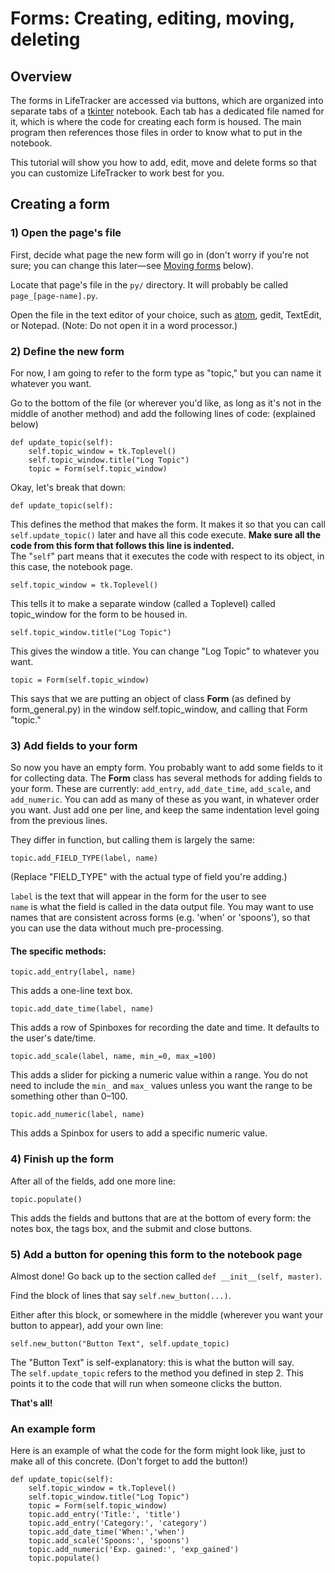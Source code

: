 # Forms: Creating, editing, moving, deleting

## Overview

The forms in LifeTracker are accessed via buttons, which are organized into
  separate tabs of a [tkinter]() notebook. Each tab has a dedicated file named for
  it, which is where the code for creating each form is housed. The main program
  then references those files in order to know what to put in the notebook.

This tutorial will show you how to add, edit, move and delete forms so that you
  can customize LifeTracker to work best for you.

## Creating a form

### 1) Open the page's file

First, decide what page the new form will go in (don't worry if you're not sure;
  you can change this later&mdash;see [Moving forms]() below).

Locate that page's file in the `py/` directory. It will probably be called
  `page_[page-name].py`.

Open the file in the text editor of your choice, such as [atom](http://atom.io),
  gedit, TextEdit, or Notepad. (Note: Do not open it in a word processor.)

### 2) Define the new form

For now, I am going to refer to the form type as "topic," but you can name it
  whatever you want.

Go to the bottom of the file (or wherever you'd like, as long as it's not in the
  middle of another method) and add the following lines of code: (explained below)

```{Python}
def update_topic(self):
    self.topic_window = tk.Toplevel()
    self.topic_window.title("Log Topic")
    topic = Form(self.topic_window)
```

Okay, let's break that down:

```
def update_topic(self):
```

This defines the method that makes the form. It makes it so that you can call
    `self.update_topic()` later and have all this code execute. **Make sure
    all the code from this form that follows this line is indented.**  
The "`self`" part means that it executes the code with respect to its object,
    in this case, the notebook page.

```
self.topic_window = tk.Toplevel()
```

This tells it to make a separate window (called a Toplevel) called topic_window
    for the form to be housed in.

```
self.topic_window.title("Log Topic")
```

This gives the window a title. You can change "Log Topic" to whatever you want.

```
topic = Form(self.topic_window)
```

This says that we are putting an object of class **Form** (as defined by
    form_general.py) in the window self.topic_window, and calling that Form "topic."

### 3) Add fields to your form

So now you have an empty form. You probably want to add some fields to it for
    collecting data. The **Form** class has several methods for adding fields to
    your form. These are currently: `add_entry`, `add_date_time`,
    `add_scale`, and `add_numeric`. You can add as many of these as you want, in
    whatever order you want. Just add one per line, and keep the same indentation
    level going from the previous lines.

They differ in function, but calling them is largely the same:

```
topic.add_FIELD_TYPE(label, name)
```

(Replace "FIELD_TYPE" with the actual type of field you're adding.)

`label` is the text that will appear in the form for the user to see  
`name` is what the field is called in the data output file. You may want to use
    names that are consistent across forms (e.g. 'when' or 'spoons'), so that
    you can use the data without much pre-processing.

#### The specific methods:

```
topic.add_entry(label, name)
```

This adds a one-line text box.

```
topic.add_date_time(label, name)
```

This adds a row of Spinboxes for recording the date and time. It defaults to the
    user's date/time.

```
topic.add_scale(label, name, min_=0, max_=100)
```

This adds a slider for picking a numeric value within a range. You do not need
    to include the `min_` and `max_` values unless you want the range to be
    something other than 0&ndash;100.

```
topic.add_numeric(label, name)
```

This adds a Spinbox for users to add a specific numeric value.


### 4) Finish up the form

After all of the fields, add one more line:

```
topic.populate()
```

This adds the fields and buttons that are at the bottom of every form: the notes
    box, the tags box, and the submit and close buttons.

### 5) Add a button for opening this form to the notebook page

Almost done! Go back up to the section called `def __init__(self, master)`.

Find the block of lines that say `self.new_button(...)`.

Either after this block, or somewhere in the middle (wherever you want your
    button to appear), add your own line:

```
self.new_button("Button Text", self.update_topic)
```

The "Button Text" is self-explanatory: this is what the button will say.  
The `self.update_topic` refers to the method you defined in step 2. This points
    it to the code that will run when someone clicks the button.

**That's all!**

### An example form

Here is an example of what the code for the form might look like, just to make
    all of this concrete. (Don't forget to add the button!)

```{Python}
def update_topic(self):
    self.topic_window = tk.Toplevel()
    self.topic_window.title("Log Topic")
    topic = Form(self.topic_window)
    topic.add_entry('Title:', 'title')
    topic.add_entry('Category:', 'category')
    topic.add_date_time('When:','when')
    topic.add_scale('Spoons:', 'spoons')
    topic.add_numeric('Exp. gained:', 'exp_gained')
    topic.populate()
```
